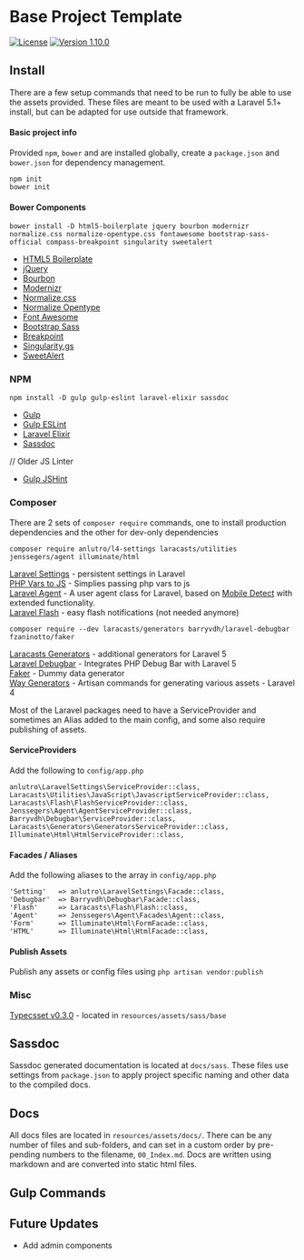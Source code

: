 # Base Project Template
[![License](http://b.repl.ca/v1/license-MIT-44aa44.png)]()
[![Version 1.10.0](http://b.repl.ca/v1/version-1.10.0-3399dd.png)]()





##  Install
There are a few setup commands that need to be run to fully be able to use the assets provided.  These files are meant to be used with a Laravel 5.1+ install, but can be adapted for use outside that framework.





#### Basic project info
Provided `npm`, `bower` and are installed globally, create a `package.json` and `bower.json` for dependency management.

```
npm init
bower init
```




#### Bower Components
```
bower install -D html5-boilerplate jquery bourbon modernizr normalize.css normalize-opentype.css fontawesome bootstrap-sass-official compass-breakpoint singularity sweetalert
```

* [HTML5 Boilerplate](https://github.com/h5bp/html5-boilerplate)
* [jQuery](https://github.com/jquery/jquery)
* [Bourbon](https://github.com/thoughtbot/bourbon)
* [Modernizr](https://github.com/Modernizr/Modernizr)
* [Normalize.css](https://github.com/necolas/normalize.css)
* [Normalize Opentype](https://github.com/kennethormandy/normalize-opentype.css)
* [Font Awesome](https://github.com/FortAwesome/Font-Awesome)
* [Bootstrap Sass](https://github.com/twbs/bootstrap-sass)
* [Breakpoint](https://github.com/at-import/breakpoint)
* [Singularity.gs](https://github.com/at-import/Singularity)
* [SweetAlert](https://github.com/t4t5/sweetalert)




###  NPM
```
npm install -D gulp gulp-eslint laravel-elixir sassdoc
```
* [Gulp](https://github.com/gulpjs/gulp)
* [Gulp ESLint](https://github.com/adametry/gulp-eslint)
* [Laravel Elixir](https://github.com/laravel/elixir)
* [Sassdoc](https://github.com/SassDoc/sassdoc)

// Older JS Linter
* [Gulp JSHint](https://github.com/spalger/gulp-jshint)




### Composer

There are 2 sets of `composer require` commands, one to install production dependencies and the other for dev-only dependencies

```
composer require anlutro/l4-settings laracasts/utilities jenssegers/agent illuminate/html
```

[Laravel Settings](https://github.com/anlutro/laravel-settings) - persistent settings in Laravel <br>
[PHP Vars to JS](https://github.com/laracasts/PHP-Vars-To-Js-Transformer) - Simplies passing php vars to js <br>
[Laravel Agent](https://github.com/jenssegers/Laravel-Agent) - A user agent class for Laravel, based on [Mobile Detect](https://github.com/serbanghita/Mobile-Detect) with extended functionality. <br>
[Laravel Flash](https://github.com/laracasts/flash) - easy flash notifications (not needed anymore)

```
composer require --dev laracasts/generators barryvdh/laravel-debugbar fzaninotto/faker
```


[Laracasts Generators](https://github.com/laracasts/Laravel-5-Generators-Extended) - additional generators for Laravel 5 <br>
[Laravel Debugbar](https://github.com/barryvdh/laravel-debugbar) - Integrates PHP Debug Bar with Laravel 5 <br>
[Faker](https://github.com/fzaninotto/Faker) - Dummy data generator <br>
[Way Generators](https://github.com/jeffreyway/laravel-4-generators) - Artisan commands for generating various assets - Laravel 4 <br>
    

Most of the Laravel packages need to have a ServiceProvider and sometimes an Alias added to the main config, and some also require publishing of assets.



#### ServiceProviders

Add the following to `config/app.php`

```
anlutro\LaravelSettings\ServiceProvider::class,
Laracasts\Utilities\JavaScript\JavascriptServiceProvider::class,
Laracasts\Flash\FlashServiceProvider::class,
Jenssegers\Agent\AgentServiceProvider::class,
Barryvdh\Debugbar\ServiceProvider::class,
Laracasts\Generators\GeneratorsServiceProvider::class,
Illuminate\Html\HtmlServiceProvider::class,
```


#### Facades / Aliases

Add the following aliases to the array in `config/app.php`

```
'Setting'   => anlutro\LaravelSettings\Facade::class,
'Debugbar'  => Barryvdh\Debugbar\Facade::class,
'Flash'     => Laracasts\Flash\Flash::class,
'Agent'     => Jenssegers\Agent\Facades\Agent::class,
'Form'      => Illuminate\Html\FormFacade::class, 
'HTML'      => Illuminate\Html\HtmlFacade::class,
```


#### Publish Assets

Publish any assets or config files using `php artisan vendor:publish`






###  Misc

[Typecsset v0.3.0](https://github.com/csswizardry/typecsset) - located in `resources/assets/sass/base`<br>





## Sassdoc
Sassdoc generated documentation is located at `docs/sass`.  These files use settings from `package.json` to apply project specific naming and other data to the compiled docs.





##  Docs
All docs files are located in `resources/assets/docs/`.  There can be any number of files and sub-folders, and can set in a custom order by pre-pending numbers to the filename, `00_Index.md`.  Docs are written using markdown and are converted into static html files.





##  Gulp Commands





## Future Updates

* Add admin components